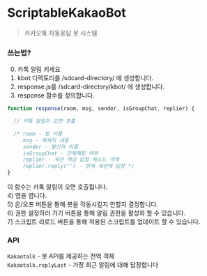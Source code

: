 # ScriptableKakaoBot
> 카카오톡 자동응답 봇 시스템

### 쓰는법?
0) 카톡 알림 키세요<br>
1) kbot 디렉토리를 /sdcard-directory/ 에 생성합니다.<br>
2) response.js를 /sdcard-directory/kbot/ 에 생성합니다.<br>
3) response 함수를 정의합니다.<br>
```js
function response(room, msg, sender, isGroupChat, replier) {

  // 카톡 알림이 오면 호출

  /* room - 방 이름
     msg - 메세지 내용
     sender - 발신자 이름
     isGroupChat - 단체채팅 여부
     replier - 세션 캐싱 답장 메소드 객체
     replier.reply("") - 현재 세션에 답장 */
}
```
이 함수는 카톡 알림이 오면 호출됩니다.<br>
4) 앱을 엽니다.<br>
5) 온/오프 버튼을 통해 봇을 작동시킬지 안할지 결정합니다.<br>
6) 권한 설정하러 가기 버튼을 통해 알림 권한을 활성화 할 수 있습니다.<br>
7) 스크립트 리로드 버튼을 통해 적용된 스크립트를 업데이트 할 수 있습니다.<br>

### API
`Kakaotalk` - 봇 API를 제공하는 전역 객체<br>
`Kakaotalk.replyLast` - 가장 최근 알림에 대해 답장합니다
